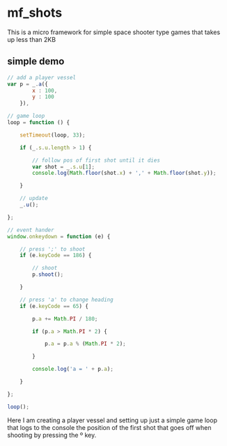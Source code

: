 # mf_shots

This is a micro framework for simple space shooter type games that takes up less than 2KB

## simple demo

```js
// add a player vessel
var p = _.a({
        x : 100,
        y : 100
    }),

// game loop
loop = function () {

    setTimeout(loop, 33);

    if (_.s.u.length > 1) {

        // follow pos of first shot until it dies
        var shot = _.s.u[1];
        console.log(Math.floor(shot.x) + ',' + Math.floor(shot.y));

    }

    // update
    _.u();

};

// event hander
window.onkeydown = function (e) {

    // press ';' to shoot
    if (e.keyCode == 186) {

        // shoot
        p.shoot();

    }

    // press 'a' to change heading
    if (e.keyCode == 65) {

        p.a += Math.PI / 180;

        if (p.a > Math.PI * 2) {

            p.a = p.a % (Math.PI * 2);

        }

        console.log('a = ' + p.a);

    }

};

loop();

```

Here I am creating a player vessel and setting up just a simple game loop that logs to the console the position of the first shot that goes off when shooting by pressing the &#186; key.